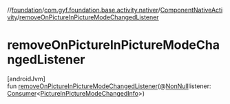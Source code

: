 //[foundation](../../../index.md)/[com.gyf.foundation.base.activity.nativer](../index.md)/[ComponentNativeActivity](index.md)/[removeOnPictureInPictureModeChangedListener](remove-on-picture-in-picture-mode-changed-listener.md)

# removeOnPictureInPictureModeChangedListener

[androidJvm]\
fun [removeOnPictureInPictureModeChangedListener](remove-on-picture-in-picture-mode-changed-listener.md)(@[NonNull](https://developer.android.com/reference/kotlin/androidx/annotation/NonNull.html)listener: [Consumer](https://developer.android.com/reference/kotlin/androidx/core/util/Consumer.html)&lt;[PictureInPictureModeChangedInfo](https://developer.android.com/reference/kotlin/androidx/core/app/PictureInPictureModeChangedInfo.html)&gt;)